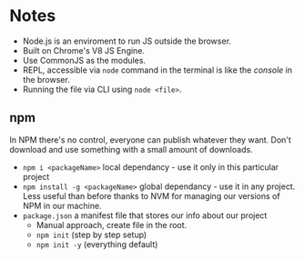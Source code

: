 # Notes

- Node.js is an enviroment to run JS outside the browser.
- Built on Chrome's V8 JS Engine.
- Use CommonJS as the modules.
- REPL, accessible via `node` command in the terminal is like the _console_ in the browser.
- Running the file via CLI using `node <file>`.

## npm

In NPM there's no control, everyone can publish whatever they want. Don't download and use something with a small amount of downloads.

- `npm i <packageName>` local dependancy - use it only in this particular project
- `npm install -g <packageName>` global dependancy - use it in any project. Less useful than before thanks to NVM for managing our versions of NPM in our machine.
- `package.json` a manifest file that stores our info about our project
  - Manual approach, create file in the root.
  - `npm init` (step by step setup)
  - `npm init -y` (everything default)
